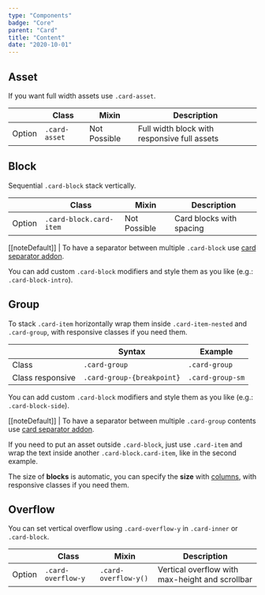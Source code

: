 ```yaml
---
type: "Components"
badge: "Core"
parent: "Card"
title: "Content"
date: "2020-10-01"
---
```


## Asset

If you want full width assets use `.card-asset`.

<div class="table-scroll">

|                         | Class                                     | Mixin                         | Description                   |
| ----------------------- | ----------------------------------------- | ----------------------------- | ----------------------------- |
| Option                  | `.card-asset`                | Not Possible        | Full width block with responsive full assets            |

</div>

<script type="text/plain" class="language-markup">
  <div class="card card-primary">
    <div class="card-design"></div>
    <div class="card-inner">
      <div class="card-content">

        <div class="card-asset">
          <!-- content -->
        </div>

      </div>
    </div>
  </div>
</script>

<demo>
  <demovanilla src="vanilla/components/card/asset">
  </demovanilla>
</demo>

## Block

Sequential `.card-block` stack vertically.

<div class="table-scroll">

|                         | Class                                     | Mixin                         | Description                   |
| ----------------------- | ----------------------------------------- | ----------------------------- | ----------------------------- |
| Option                  | `.card-block.card-item`                | Not Possible        | Card blocks with spacing            |

</div>

<script type="text/plain" class="language-markup">
  <div class="card card-primary">
    <div class="card-design"></div>
    <div class="card-inner">
      <div class="card-content">

        <div class="card-block card-item">
          <!-- content -->
        </div>

        <div class="card-block card-item">
          <!-- content -->
        </div>

      </div>
    </div>
  </div>
</script>

[[noteDefault]]
| To have a separator between multiple `.card-block` use [card separator addon](/addons/card/separator).

<demo>
  <demovanilla src="vanilla/components/card/block">
  </demovanilla>
</demo>

You can add custom `.card-block` modifiers and style them as you like (e.g.: `.card-block-intro`).

<demo>
  <demovanilla src="vanilla/components/card/block-intro">
  </demovanilla>
</demo>

## Group

To stack `.card-item` horizontally wrap them inside `.card-item-nested` and `.card-group`, with responsive classes if you need them.

<div class="table-scroll">

|                         | Syntax                                    | Example                       |
| ----------------------- | ----------------------------------------- | ----------------------------- |
| Class                   | `.card-group`                           | `.card-group`                      |
| Class responsive        | `.card-group-{breakpoint}`              | `.card-group-sm`                   |

</div>

<script type="text/plain" class="language-markup">
  <div class="card card-primary">
    <div class="card-design"></div>
    <div class="card-inner">
      <div class="card-content">

        <div class="card-item-nested card-item card-group">
          <div class="card-block card-item">
             <!-- content -->
          </div>
          <div class="card-block card-item">
             <!-- content -->
          </div>
        </div>

      </div>
    </div>
  </div>
</script>

You can add custom `.card-block` modifiers and style them as you like (e.g.: `.card-block-side`).

[[noteDefault]]
| To have a separator between multiple `.card-group` contents use [card separator addon](/addons/card/separator).

<demo>
  <demovanilla src="vanilla/components/card/group">
  </demovanilla>
</demo>

If you need to put an asset outside `.card-block`, just use `.card-item` and wrap the text inside another `.card-block.card-item`, like in the second example.

The size of **blocks** is automatic, you can specify the **size** with [columns](/components/column), with responsive classes if you need them.

<demo>
  <demovanilla src="vanilla/components/card/block-side">
  </demovanilla>
  <demovanilla src="vanilla/components/card/block-side-size">
  </demovanilla>
</demo>

## Overflow

You can set vertical overflow using `.card-overflow-y` in `.card-inner` or `.card-block`.

<div class="table-scroll">

|                         | Class                                     | Mixin                         | Description                   |
| ----------------------- | ----------------------------------------- | ----------------------------- | ----------------------------- |
| Option                  | `.card-overflow-y`                | `.card-overflow-y()`        | Vertical overflow with max-height and scrollbar            |

</div>

<demo>
  <demovanilla src="vanilla/components/card/overflow-y">
  </demovanilla>
</demo>

